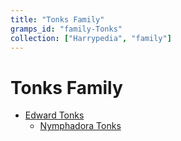 ```yaml
---
title: "Tonks Family"
gramps_id: "family-Tonks"
collection: ["Harrypedia", "family"]
---
```


# Tonks Family

- [Edward Tonks](/Harrypedia/people/Tonks/Edward/)
  - [Nymphadora Tonks](/Harrypedia/people/Tonks/Nymphadora/)
